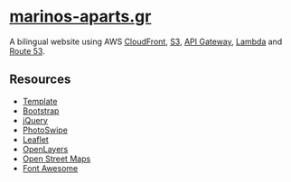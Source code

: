 # [marinos-aparts.gr](http://www.marinos-aparts.gr/)

A bilingual website using AWS [CloudFront](https://aws.amazon.com/cloudfront/), [S3](https://aws.amazon.com/s3/), 
[API Gateway](https://aws.amazon.com//api-gateway/), [Lambda](https://aws.amazon.com/lambda/) 
and [Route 53](https://aws.amazon.com/route53/).

<!-- ACKNOWLEDGEMENTS -->
## Resources
* [Template](https://templatemo.com/tm-488-classic)
* [Bootstrap](https://getbootstrap.com/)
* [jQuery](https://jquery.com/)
* [PhotoSwipe](https://photoswipe.com)
* [Leaflet](https://leafletjs.com)
* [OpenLayers](http://www.openlayers.org/api/OpenLayers.js)
* [Open Street Maps](https://www.openstreetmap.org)
* [Font Awesome](https://fontawesome.com)



